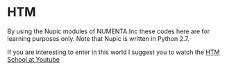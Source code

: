 # HTM

By using the Nupic modules of NUMENTA.Inc these codes here are for learning purposes only. Note that Nupic is written in Python 2.7. 

If you are interesting to enter in this world I suggest you to watch the [HTM School at Youtube](https://www.youtube.com/playlist?list=PL3yXMgtrZmDqhsFQzwUC9V8MeeVOQ7eZ9)